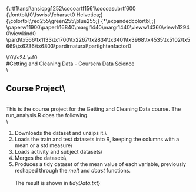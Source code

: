 {\rtf1\ansi\ansicpg1252\cocoartf1561\cocoasubrtf600
{\fonttbl\f0\fswiss\fcharset0 Helvetica;}
{\colortbl;\red255\green255\blue255;}
{\*\expandedcolortbl;;}
\paperw11900\paperh16840\margl1440\margr1440\vieww14360\viewh12940\viewkind0
\pard\tx566\tx1133\tx1700\tx2267\tx2834\tx3401\tx3968\tx4535\tx5102\tx5669\tx6236\tx6803\pardirnatural\partightenfactor0

\f0\fs24 \cf0 \
#Getting and Cleaning Data - Coursera Data Science\
\
## Course Project\
\
This is the course project for the Getting and Cleaning Data course. The run_analysis.R does the following.\
\
1. Downloads the dataset and unzips it.\
2. Loads the train and test datasets into R, keeping the columns with a mean or a std measure\
3. Loads activity and subject datasets\
4. Merges the datasets\
5. Produces a tidy dataset of the mean value of each variable, previously reshaped through the _melt_ and _dcast_ functions.\
\
The result is shown in *tidyData.txt*}